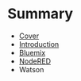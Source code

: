# Summary

* [Cover](README.md)
* [Introduction](Introduction.md)
* [Bluemix](documentation/Bluemix.md)
* [NodeRED](documentation/NodeRED.md)
* Watson

